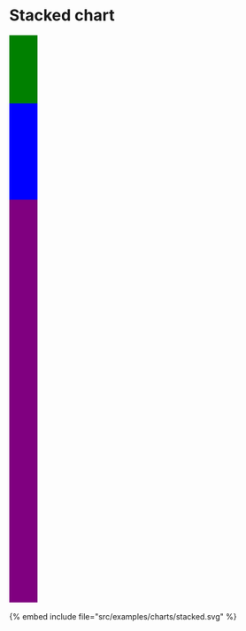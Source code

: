# Stacked chart


![Stacked](../examples/charts/stacked.svg)

{% embed include file="src/examples/charts/stacked.svg" %}

